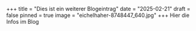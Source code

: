 +++
title = "Dies ist ein weiterer Blogeintrag"
date = "2025-02-21"
draft = false
pinned = true
image = "eichelhaher-8748447_640.jpg"
+++
Hier die Infos im Blog